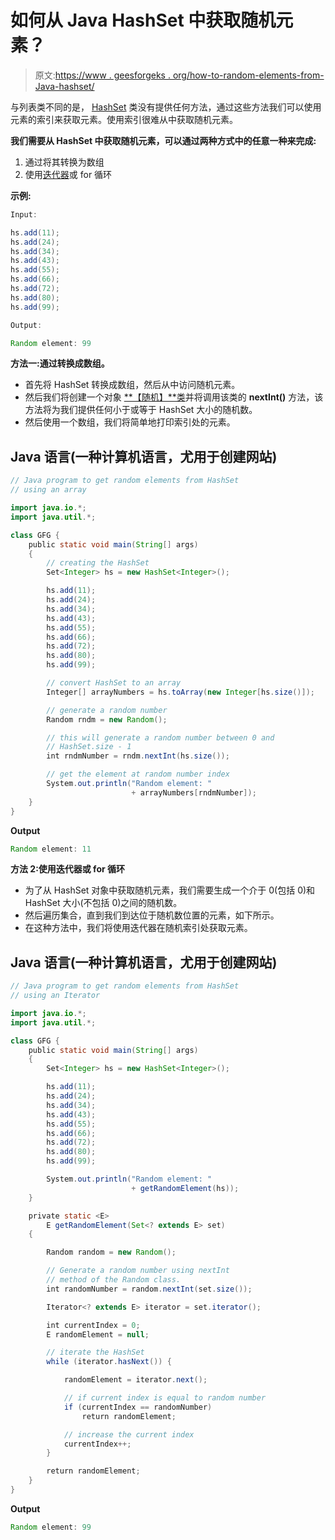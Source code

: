 # 如何从 Java HashSet 中获取随机元素？

> 原文:[https://www . geesforgeks . org/how-to-random-elements-from-Java-hashset/](https://www.geeksforgeeks.org/how-to-get-random-elements-from-java-hashset/)

与列表类不同的是， [HashSet](https://www.geeksforgeeks.org/hashset-in-java/) 类没有提供任何方法，通过这些方法我们可以使用元素的索引来获取元素。使用索引很难从中获取随机元素。

**我们需要从 HashSet 中获取随机元素，可以通过两种方式中的任意一种来完成:**

1.  通过将其转换为数组
2.  使用[迭代器](https://www.geeksforgeeks.org/iterators-in-java/)或 for 循环

**示例:**

```java
Input:

hs.add(11);
hs.add(24);
hs.add(34);
hs.add(43);
hs.add(55);
hs.add(66);
hs.add(72);
hs.add(80);
hs.add(99);

Output:

Random element: 99
```

**方法一:通过转换成数组。**

*   首先将 HashSet 转换成数组，然后从中访问随机元素。
*   然后我们将创建一个对象 [**【随机】**类](https://www.geeksforgeeks.org/java-util-random-class-java/)并将调用该类的 **nextInt()** 方法，该方法将为我们提供任何小于或等于 HashSet 大小的随机数。
*   然后使用一个数组，我们将简单地打印索引处的元素。

## Java 语言(一种计算机语言，尤用于创建网站)

```java
// Java program to get random elements from HashSet
// using an array

import java.io.*;
import java.util.*;

class GFG {
    public static void main(String[] args)
    {
        // creating the HashSet
        Set<Integer> hs = new HashSet<Integer>();

        hs.add(11);
        hs.add(24);
        hs.add(34);
        hs.add(43);
        hs.add(55);
        hs.add(66);
        hs.add(72);
        hs.add(80);
        hs.add(99);

        // convert HashSet to an array
        Integer[] arrayNumbers = hs.toArray(new Integer[hs.size()]);

        // generate a random number
        Random rndm = new Random();

        // this will generate a random number between 0 and
        // HashSet.size - 1
        int rndmNumber = rndm.nextInt(hs.size());

        // get the element at random number index
        System.out.println("Random element: "
                           + arrayNumbers[rndmNumber]);
    }
}
```

**Output**

```java
Random element: 11
```

**方法 2:使用迭代器或 for 循环**

*   为了从 HashSet 对象中获取随机元素，我们需要生成一个介于 0(包括 0)和 HashSet 大小(不包括 0)之间的随机数。
*   然后遍历集合，直到我们到达位于随机数位置的元素，如下所示。
*   在这种方法中，我们将使用迭代器在随机索引处获取元素。

## Java 语言(一种计算机语言，尤用于创建网站)

```java
// Java program to get random elements from HashSet
// using an Iterator

import java.io.*;
import java.util.*;

class GFG {
    public static void main(String[] args)
    {
        Set<Integer> hs = new HashSet<Integer>();

        hs.add(11);
        hs.add(24);
        hs.add(34);
        hs.add(43);
        hs.add(55);
        hs.add(66);
        hs.add(72);
        hs.add(80);
        hs.add(99);

        System.out.println("Random element: "
                           + getRandomElement(hs));
    }

    private static <E>
        E getRandomElement(Set<? extends E> set)
    {

        Random random = new Random();

        // Generate a random number using nextInt
        // method of the Random class.
        int randomNumber = random.nextInt(set.size());

        Iterator<? extends E> iterator = set.iterator();

        int currentIndex = 0;
        E randomElement = null;

        // iterate the HashSet
        while (iterator.hasNext()) {

            randomElement = iterator.next();

            // if current index is equal to random number
            if (currentIndex == randomNumber)
                return randomElement;

            // increase the current index
            currentIndex++;
        }

        return randomElement;
    }
}
```

**Output**

```java
Random element: 99
```